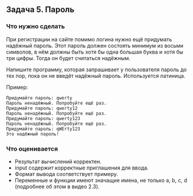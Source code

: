 ## Задача 5. Пароль
### Что нужно сделать
При регистрации на сайте помимо логина нужно ещё придумать надёжный пароль. 
Этот пароль должен состоять минимум из восьми символов, в нём должны быть хотя бы одна большая буква и хотя бы три цифры. 
Тогда он будет считаться надёжным. 

Напишите программу, которая запрашивает у пользователя пароль до тех пор, пока он не введёт надёжный пароль. Используется латиница.

Пример:

```
Придумайте пароль: qwerty
Пароль ненадёжный. Попробуйте ещё раз.
Придумайте пароль: qwerty12
Пароль ненадёжный. Попробуйте ещё раз.
Придумайте пароль: qwerty123
Пароль ненадёжный. Попробуйте ещё раз.
Придумайте пароль: qWErty123
Это надёжный пароль!
```
### Что оценивается
- Результат вычислений корректен.
- input содержит корректные приглашения для ввода. 
- Формат вывода соответствует примеру.
- Переменные и функции имеют значащие имена, не только a, b, c, d (подробнее об этом в видео 2.3).

